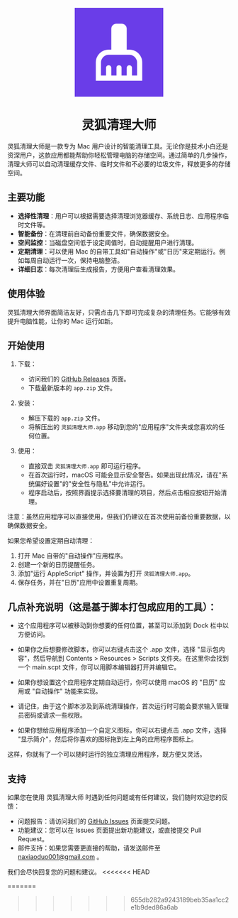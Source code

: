 <p align="center">
  <img src="https://github.com/Glidema/Swift-Fox-Cleaner/blob/main/AppIcon.png?raw=true" alt="灵狐清理大师图标" width="200"/>
</p>

<h1 align="center">灵狐清理大师</h1>

灵狐清理大师是一款专为 Mac 用户设计的智能清理工具。无论你是技术小白还是资深用户，这款应用都能帮助你轻松管理电脑的存储空间。通过简单的几步操作，清理大师可以自动清理缓存文件、临时文件和不必要的垃圾文件，释放更多的存储空间。

## 主要功能

- **选择性清理**：用户可以根据需要选择清理浏览器缓存、系统日志、应用程序临时文件等。
- **智能备份**：在清理前自动备份重要文件，确保数据安全。
- **空间监控**：当磁盘空间低于设定阈值时，自动提醒用户进行清理。
- **定期清理**：可以使用 Mac 的自带工具如"自动操作"或"日历"来定期运行。例如每周自动运行一次，保持电脑整洁。
- **详细日志**：每次清理后生成报告，方便用户查看清理效果。

## 使用体验

灵狐清理大师界面简洁友好，只需点击几下即可完成复杂的清理任务。它能够有效提升电脑性能，让你的 Mac 运行如新。

## 开始使用

1. 下载：
   - 访问我们的 [GitHub Releases](https://github.com/Glidema/Swift-Fox-Cleaner/releases) 页面。
   - 下载最新版本的 `app.zip` 文件。

2. 安装：
   - 解压下载的 `app.zip` 文件。
   - 将解压出的 `灵狐清理大师.app` 移动到您的"应用程序"文件夹或您喜欢的任何位置。

3. 使用：
   - 直接双击 `灵狐清理大师.app` 即可运行程序。
   - 在首次运行时，macOS 可能会显示安全警告。如果出现此情况，请在"系统偏好设置"的"安全性与隐私"中允许运行。
   - 程序启动后，按照界面提示选择要清理的项目，然后点击相应按钮开始清理。

注意：虽然应用程序可以直接使用，但我们仍建议在首次使用前备份重要数据，以确保数据安全。

如果您希望设置定期自动清理：

1. 打开 Mac 自带的"自动操作"应用程序。
2. 创建一个新的日历提醒任务。
3. 添加"运行 AppleScript" 操作，并设置为打开 `灵狐清理大师.app`。
4. 保存任务，并在"日历"应用中设置重复周期。

## 几点补充说明（这是基于脚本打包成应用的工具）：

- 这个应用程序可以被移动到你想要的任何位置，甚至可以添加到 Dock 栏中以方便访问。

- 如果你之后想要修改脚本，你可以右键点击这个 .app 文件，选择 "显示包内容"，然后导航到 Contents > Resources > Scripts 文件夹。在这里你会找到一个 main.scpt 文件，你可以用脚本编辑器打开并编辑它。

- 如果你想设置这个应用程序定期自动运行，你可以使用 macOS 的 "日历" 应用或 "自动操作" 功能来实现。

- 请记住，由于这个脚本涉及到系统清理操作，首次运行时可能会要求输入管理员密码或请求一些权限。

- 如果你想给应用程序添加一个自定义图标，你可以右键点击 .app 文件，选择 "显示简介"，然后将你喜欢的图标拖到左上角的应用程序图标上。

这样，你就有了一个可以随时运行的独立清理应用程序，既方便又灵活。

## 支持

如果您在使用 灵狐清理大师 时遇到任何问题或有任何建议，我们随时欢迎您的反馈：

- 问题报告：请访问我们的 [GitHub Issues](https://github.com/Glidema/Swift-Fox-Cleaner/issues) 页面提交问题。
- 功能建议：您可以在 Issues 页面提出新功能建议，或直接提交 Pull Request。
- 邮件支持：如果您需要更直接的帮助，请发送邮件至 naxiaoduo001@gmail.com 。

我们会尽快回复您的问题和建议。
<<<<<<< HEAD

=======
>>>>>>> 655db282a9243189beb35aa1cc2e1b9ded86a6ab

